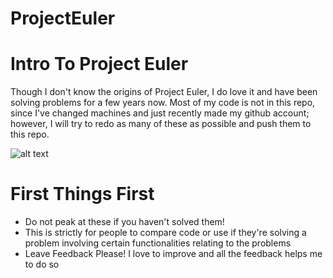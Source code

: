 # ProjectEuler

# Intro To Project Euler
Though I don't know the origins of Project Euler, I do love it and have been solving problems for a few years now.  Most of my code is not in this repo, since I've changed machines and just recently made my github account; however, I will try to redo as many of these as possible and push them to this repo.

![alt text][euler]


[euler]: https://micro.magnet.fsu.edu/optics/timeline/people/antiqueimages/euler.jpg

# First Things First
* Do not peak at these if you haven't solved them!
* This is strictly for people to compare code or use if they're solving a problem involving certain functionalities relating to the problems
* Leave Feedback Please! I love to improve and all the feedback helps me to do so